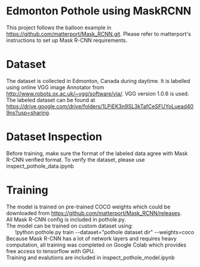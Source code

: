 # Edmonton Pothole using MaskRCNN
This project follows the balloon example in https://github.com/matterport/Mask_RCNN.git. Please refer to matterport's instructions to set up Mask R-CNN requirements.
# Dataset
The dataset is collected in Edmonton, Canada during daytime. It is labelled using online VGG image Annotator from http://www.robots.ox.ac.uk/~vgg/software/via/. VGG version 1.0.6 is used.
The labeled dataset can be found at https://drive.google.com/drive/folders/1LPiEK3n9SL3kTafCeSFUYoLuead409ns?usp=sharing.
# Dataset Inspection
Before training, make sure the format of the labeled data agree with Mask R-CNN verified format. To verify the dataset, please use inspect_pothole_data.ipynb
# Training
The model is trained on pre-trained COCO weights which could be downloaded from https://github.com/matterport/Mask_RCNN/releases. <br />
All Mask R-CNN config is included in pothole.py. <br />
The model can be trained on custom dataset using: <br />
 &nbsp; &nbsp; &nbsp; !python pothole.py train --dataset="pothole dataset dir" --weights=coco <br />
Because Mask R-CNN has a lot of network layers and requires heavy computation, all training was completed on Google Colab which provides free access to tensorflow with GPU. <br />
Training and evalutions are included in inspect_pothole_model.ipynb
